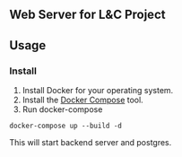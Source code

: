 ## Web Server for L&C Project

## Usage

### Install

1. Install Docker for your operating system.
2. Install the [Docker Compose](https://docs.docker.com/compose/install/) tool.
3. Run docker-compose

```
docker-compose up --build -d
```

This will start backend server and postgres.
